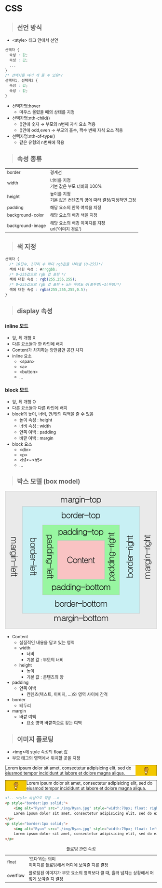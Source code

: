 # CSS

> ## 선언 방식
* \<style> 태그 안에서 선언
```css
선택자 {
  속성 : 값;
  속성 : 값;
  ...
}
/* 선택자를 여러 개 줄 수 있음*/
선택자1, 선택자2 {
  속성 : 값;
  속성 : 값;
}
```

* 선택자명:hover 
  * 마우스 올렸을 때의 상태를 지정
* 선택자명:nth-child()
  * ()안에 숫자 &rarr; 부모의 n번째 자식 요소 적용
  * ()안에 odd,even &rarr; 부모의 홀수, 짝수 번째 자식  요소 적용
* 선택자명:nth-of-type()
  * 같은 유형의 n번째에 적용

>## 속성 종류

<table>
<tr>
  <td>border</td>
  <td>경계선</td>
</tr>
<tr>
  <td>width</td>
  <td>너비를 지정<br>기본 값은 부모 너비의 100%</td>
</tr>
<tr>
  <td>height</td>
  <td>높이를 지정<br>기본 값은 컨텐츠의 양에 따라 결정/지정하면 고정</td>
</tr>
<tr>
  <td>padding</td>
  <td>해당 요소의 안쪽 여백을 지정</td>
</tr>
<tr>
  <td>background-color</td>
  <td>해당 요소의 배경 색을 지정</td>
</tr>
<tr>
  <td>background-image</td>
  <td>해당 요소의 배경 이미지를 지정<br>url('이미지 경로')</td>
</tr>
</table>

> ## 색 지정
```css
선택자 {
  /* 16진수, 2자리 수 마다 rgb값을 나타냄 (0~255)*/
  색에 대한 속성 : #rrggbb;
  /* 0~255값으로 rgb 값 표현 */
  색에 대한 속성 : rgb(255,255,255);
  /* 0~255값으로 rgb 값 표현 + a는 투명도 0(불투명)~1(투명)*/
  색에 대한 속성 : rgba(255,255,255,0.5);
}
```

> ## display 속성
### inline 모드
* 앞, 뒤 개행 X
* 다른 요소들과 한 라인에 배치
* Content가 차지하는 양만큼만 공간 차지
* inline 요소
  * \<span>
  * \<a>
  * \<button>
  * ...

### block 모드
* 앞, 뒤 개행 O
* 다른 요소들과 다른 라인에 배치
* block의 높이, 너비, 안/밖의 여백을 줄 수 있음
  * 높이 속성 : height
  * 너비 속성 : width
  * 안쪽 여백 : padding
  * 바깥 여백 : margin
* block  요소
  * \<div>
  * \<p>
  * \<h1>~\<h5>
  * ...




> ## 박스 모델 (box model)
<img src="img/img_css_boxmodel.png" width="600px">


* Content
  * 실질적인 내용을 담고 있는 영역
  * width
    * 너비
    * 기본 값 : 부모의 너비
  * height
    * 높이
    * 기본 값 : 콘텐츠의 양
* padding  
  * 안쪽 여백
    * 컨텐츠(텍스트, 이미지, ...)와 영역 사이에 간격
* border 
  * 테두리
* margin
  * 바깥 여백
    * 요소 영역 바깥쪽으로 갖는 여백


> ## 이미지 플로팅
* \<img>에 style 속성의 float 값
* 부모 태그의 영역에서 위치할 곳을 지정

<p style="border:1px solid; padding">
	<img alt="Ryan" src="./img/Ryan.jpg" style="width:70px; float: right;">
	Lorem ipsum dolor sit amet, consectetur adipisicing elit, sed do eiusmod tempor incididunt ut labore et dolore magna aliqua. 
</p>
<p style="border:1px solid;">
	<img alt="Ryan" src="./img/Ryan.jpg" style="width:70px; float: left;">
	Lorem ipsum dolor sit amet, consectetur adipisicing elit, sed do eiusmod tempor incididunt ut labore et dolore magna aliqua. 
</p>

```html
<!-- style 속성으로 적용 -->
<p style="border:1px solid;">
	<img alt="Ryan" src="./img/Ryan.jpg" style="width:70px; float: right;">
	Lorem ipsum dolor sit amet, consectetur adipisicing elit, sed do eiusmod tempor incididunt ut labore et dolore magna aliqua. 
</p>
<p style="border:1px solid;">
	<img alt="Ryan" src="./img/Ryan.jpg" style="width:70px; float: left;">
	Lorem ipsum dolor sit amet, consectetur adipisicing elit, sed do eiusmod tempor incididunt ut labore et dolore magna aliqua. 
</p>
```

<table>
    <caption>플로팅 관련 속성</caption>
    <tr>
        <td>float</td>
        <td>'뜨다'라는 의미<br>이미지를 플로팅해서 어디에 보여줄 지를 결정</td>
    </tr>
    <tr>
        <td>overflow</td>
        <td>플로팅된 이미지가 부모 요소의 영역보다 클 때, 흘러 넘치는 상황에서 어떻게 보여줄 지 결정</td>
    </tr>
</table>
